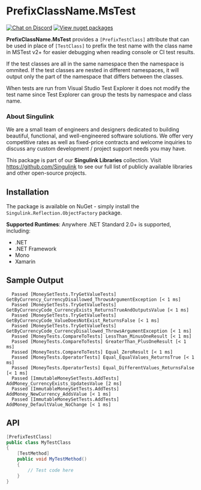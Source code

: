 # PrefixClassName.MsTest

[![Chat on Discord](https://img.shields.io/discord/906246067773923490)](https://discord.gg/EkQhJFsBu6)
[![View nuget packages](https://img.shields.io/nuget/v/PrefixClassName.MsTest.svg)](https://www.nuget.org/packages/PrefixClassName.MsTest/)

**PrefixClassName.MsTest** provides a `[PrefixTestClass]` attribute that can be used in place of `[TestClass]` to prefix the test name with the class name in MSTest v2+ for easier debugging when reading console or CI test results.

If the test classes are all in the same namespace then the namespace is ommited. If the test classes are nested in different namespaces, it will output only the part of the namespace that differs between the classes.

When tests are run from Visual Studio Test Explorer it does not modify the test name since Test Explorer can group the tests by namespace and class name.

### About Singulink

We are a small team of engineers and designers dedicated to building beautiful, functional, and well-engineered software solutions. We offer very competitive rates as well as fixed-price contracts and welcome inquiries to discuss any custom development / project support needs you may have.

This package is part of our **Singulink Libraries** collection. Visit https://github.com/Singulink to see our full list of publicly available libraries and other open-source projects.

## Installation

The package is available on NuGet - simply install the `Singulink.Reflection.ObjectFactory` package.

**Supported Runtimes**: Anywhere .NET Standard 2.0+ is supported, including:
- .NET
- .NET Framework
- Mono
- Xamarin

## Sample Output

```
  Passed [MoneySetTests.TryGetValueTests] GetByCurrency_CurrencyDisallowed_ThrowsArgumentException [< 1 ms]
  Passed [MoneySetTests.TryGetValueTests] GetByCurrencyCode_CurrencyExists_ReturnsTrueAndOutputsValue [< 1 ms]
  Passed [MoneySetTests.TryGetValueTests] GetByCurrencyCode_ValueDoesNotExist_ReturnsFalse [< 1 ms]
  Passed [MoneySetTests.TryGetValueTests] GetByCurrencyCode_CurrencyDisallowed_ThrowsArgumentException [< 1 ms]
  Passed [MoneyTests.CompareToTests] LessThan_MinusOneResult [< 1 ms]
  Passed [MoneyTests.CompareToTests] GreaterThan_PlusOneResult [< 1 ms]
  Passed [MoneyTests.CompareToTests] Equal_ZeroResult [< 1 ms]
  Passed [MoneyTests.OperatorTests] Equal_EqualValues_ReturnsTrue [< 1 ms]
  Passed [MoneyTests.OperatorTests] Equal_DifferentValues_ReturnsFalse [< 1 ms]
  Passed [ImmutableMoneySetTests.AddTests] AddMoney_CurrencyExists_UpdatesValue [2 ms]
  Passed [ImmutableMoneySetTests.AddTests] AddMoney_NewCurrency_AddsValue [< 1 ms]
  Passed [ImmutableMoneySetTests.AddTests] AddMoney_DefaultValue_NoChange [< 1 ms]
```

## API

```cs
[PrefixTestClass]
public class MyTestClass
{
    [TestMethod]
    public void MyTestMethod()
    {
        // Test code here
    }
}
```